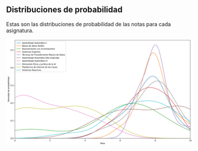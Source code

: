 ## Distribuciones de probabilidad

Estas son las distribuciones de probabilidad de las notas para cada asignatura.

![Image](/images/distributions.png)
